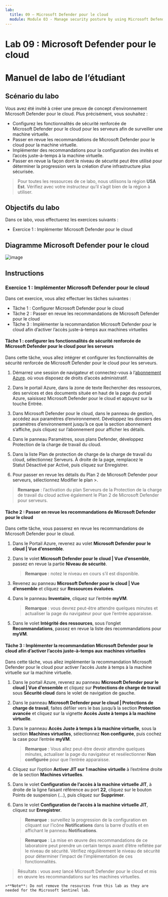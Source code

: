 ```yaml
---
lab:
  title: 09 – Microsoft Defender pour le cloud
  module: Module 03 - Manage security posture by using Microsoft Defender for Cloud
---
```


# Lab 09 : Microsoft Defender pour le cloud
# Manuel de labo de l’étudiant

## Scénario du labo

Vous avez été invité à créer une preuve de concept d’environnement Microsoft Defender pour le cloud. Plus précisément, vous souhaitez :

- Configurez les fonctionnalités de sécurité renforcée de Microsoft Defender pour le cloud pour les serveurs afin de surveiller une machine virtuelle.
- Passer en revue les recommandations de Microsoft Defender pour le cloud pour la machine virtuelle.
- Implémenter des recommandations pour la configuration des invités et l’accès juste-à-temps à la machine virtuelle. 
- Passer en revue la façon dont le niveau de sécurité peut être utilisé pour déterminer la progression vers la création d’une infrastructure plus sécurisée.

> Pour toutes les ressources de ce labo, nous utilisons la région **USA Est**. Vérifiez avec votre instructeur qu’il s’agit bien de la région à utiliser. 

## Objectifs du labo

Dans ce labo, vous effectuerez les exercices suivants :

- Exercice 1 : Implémenter Microsoft Defender pour le cloud

## Diagramme Microsoft Defender pour le cloud

![image](https://github.com/MicrosoftLearning/AZ500-AzureSecurityTechnologies/assets/91347931/c31055cc-de95-41f6-adef-f09d756a68eb)

## Instructions

### Exercice 1 : Implémenter Microsoft Defender pour le cloud

Dans cet exercice, vous allez effectuer les tâches suivantes :

- Tâche 1 : Configurer Microsoft Defender pour le cloud
- Tâche 2 : Passer en revue les recommandations de Microsoft Defender pour le cloud
- Tâche 3 : Implémenter la recommandation Microsoft Defender pour le cloud afin d’activer l’accès juste-à-temps aux machines virtuelles

#### Tâche 1 : configurer les fonctionnalités de sécurité renforcée de Microsoft Defender pour le cloud pour les serveurs

Dans cette tâche, vous allez intégrer et configurer les fonctionnalités de sécurité renforcée de Microsoft Defender pour le cloud pour les serveurs.

1. Démarrez une session de navigateur et connectez-vous à l’[abonnement Azure](https://azure.microsoft.com/en-us/free/?azure-portal=true). où vous disposez de droits d’accès administratif.

2. Dans le portail Azure, dans la zone de texte Rechercher des ressources, des services et des documents située en haut de la page du portail Azure, saisissez Microsoft Defender pour le cloud et appuyez sur la touche Entrée.

3. Dans Microsoft Defender pour le cloud, dans le panneau de gestion, accédez aux paramètres d’environnement. Développez les dossiers des paramètres d’environnement jusqu’à ce que la section abonnement s’affiche, puis cliquez sur l’abonnement pour afficher les détails.

4. Dans le panneau Paramètres, sous plans Defender, développez Protection de la charge de travail du cloud.
  
5. Dans la liste Plan de protection de charge de la charge de travail du cloud, sélectionnez Serveurs. À droite de la page, remplacez le Statut Désactivé par Activé, puis cliquez sur Enregistrer.
  
6. Pour passer en revue les détails du Plan 2 de Microsoft Defender pour serveurs, sélectionnez Modifier le plan >.

>**Remarque** : l’activation du plan Serveurs de la Protection de la charge de travail du cloud active également le Plan 2 de Microsoft Defender pour serveurs.

#### Tâche 2 : Passer en revue les recommandations de Microsoft Defender pour le cloud

Dans cette tâche, vous passerez en revue les recommandations de Microsoft Defender pour le cloud. 

1. Dans le Portail Azure, revenez au volet **Microsoft Defender pour le cloud \| Vue d’ensemble**. 

2. Dans le volet **Microsoft Defender pour le cloud \| Vue d’ensemble**, passez en revue la partie **Niveau de sécurité**.

    >**Remarque** : notez le niveau en cours s’il est disponible.

3. Revenez au panneau **Microsoft Defender pour le cloud \| Vue d’ensemble** et cliquez sur **Ressources évaluées**.

4. Dans le panneau **Inventaire**, cliquez sur l’entrée **myVM**.

    >**Remarque** : vous devrez peut-être attendre quelques minutes et actualiser la page du navigateur pour que l’entrée apparaisse.
    
5. Dans le volet **Intégrité des ressources**, sous l’onglet **Recommandations**, passez en revue la liste des recommandations pour **myVM**.

#### Tâche 3 : Implémenter la recommandation Microsoft Defender pour le cloud afin d’activer l’accès juste-à-temps aux machines virtuelles

Dans cette tâche, vous allez implémenter la recommandation Microsoft Defender pour le cloud pour activer l’accès Juste à temps à la machine virtuelle sur la machine virtuelle. 

1. Dans le portail Azure, revenez au panneau **Microsoft Defender pour le cloud \| Vue d’ensemble** et cliquez sur **Protections de charge de travail** sous **Sécurité cloud** dans le volet de navigation de gauche.

2. Dans le panneau **Microsoft Defender pour le cloud \| Protections de charge de travail**, faites défiler vers le bas jusqu’à la section **Protection avancée** et cliquez sur la vignette **Accès Juste à temps à la machine virtuelle**.

3. Dans le panneau **Accès Juste à temps à la machine virtuelle**, sous la section **Machines virtuelles**, sélectionnez **Non configurée**, puis cochez la case pour l’entrée **myVM**.

    >**Remarque** : Vous allez peut-être devoir attendre quelques minutes, actualiser la page du navigateur et resélectionner **Non configurée** pour que l’entrée apparaisse.

4. Cliquez sur l’option **Activer JIT sur 1 machine virtuelle** à l’extrême droite de la section **Machines virtuelles**.

5. Dans le volet **Configuration de l’accès à la machine virtuelle JIT**, à droite de la ligne faisant référence au port **22**, cliquez sur le bouton Points de suspension (...), puis cliquez sur **Supprimer**.

6. Dans le volet **Configuration de l’accès à la machine virtuelle JIT**, cliquez sur **Enregistrer**.

    >**Remarque** : surveillez la progression de la configuration en cliquant sur l’icône **Notifications** dans la barre d’outils et en affichant le panneau **Notifications**. 

    >**Remarque** : La mise en œuvre des recommandations de ce laboratoire peut prendre un certain temps avant d’être reflétée par le niveau de sécurité. Vérifiez régulièrement le niveau de sécurité pour déterminer l’impact de l’implémentation de ces fonctionnalités. 

> Résultats : vous avez lancé Microsoft Defender pour le cloud et mis en œuvre les recommandations sur les machines virtuelles. 

    >**Note**: Do not remove the resources from this lab as they are needed for the Microsoft Sentinel lab.
